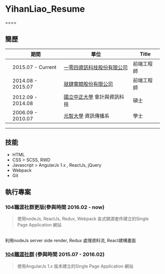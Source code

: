 # YihanLiao_Resume

====

## 簡歷
|     | 期間               | 單位     | Title   |
|-----|-------------------|----------|---------|
|     | 2015.07 - Current | [一零四資訊科技股份有限公司](https://www.104.com.tw/)| 前端工程師 |
|     | 2014.08 - 2015.07 | [就肆電競股份有限公司](https://www.4gamers.com.tw/) | 前端工程師 |
|     | 2012.09 - 2014.08 | [國立中正大學](https://www.ccu.edu.tw/) 會計與資訊科技 | 碩士 |
|     | 2006.09 - 2010.07 | [元智大學](http://www.yzu.edu.tw/) 資訊傳播系 | 學士 |

-----

## 技能
* HTML
* CSS > SCSS, RWD
* Javascript > AngularJs 1.x , ReactJs, jQuery
* Webpack
* Git

## 執行專案

### 104職涯社群更版(參與時間 2016.02 - now)
> 使用nodeJs, ReactJs, Redux, Webpack 各式開源套件建立的Single Page Application 網站
<br/>
利用nodeJs server side render, Redux 處理資料流, React建構畫面

### [104職涯社群](plus.104.com.tw) (參與時間 2015.07 - 2016.02)
> 使用AngularJs 1.x 版本建立的Single Page Application 網站
